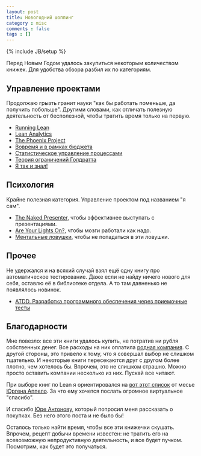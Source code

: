 ```yaml
---
layout: post
title: Новогодний шоппинг
category : misc
comments : false
tags : []
---
```

{% include JB/setup %}

Перед Новым Годом удалось закупиться некоторым количеством книжек. Для удобства обзора разбил их по категориям.

Управление проектами
---

Продолжаю грызть гранит науки "как бы работать поменьше, да получить побольше". Другими словами, как отличать полезную деятельность от бесполезной, чтобы тратить время только на первую.

 * [Running Lean](http://www.amazon.com/gp/product/1449305172/)
 * [Lean Analytics](http://www.amazon.com/gp/product/1449335675/)
 * [The Phoenix Project](http://www.amazon.com/gp/product/0988262592/)
 * [Вовремя и в рамках бюджета](https://www.ozon.ru/context/detail/id/4784265/)
 * [Статистическое управление процессами](https://www.ozon.ru/context/detail/id/4119528/)
 * [Теория ограничений Голдратта](https://www.ozon.ru/context/detail/id/5288956/)
 * [Я так и знал!](https://www.ozon.ru/context/detail/id/5572374/)

Психология
---

Крайне полезная категория. Управление проектом под названием "я сам".

 * [The Naked Presenter](http://www.amazon.com/gp/product/0321704452/), чтобы эффективнее выступать с презентациями.
 * [Are Your Lights On?](http://www.amazon.com/gp/product/0932633161/), чтобы мозги работали как надо.
 * [Ментальные ловушки](https://www.ozon.ru/context/detail/id/5702158/), чтобы не попадаться в эти ловушки.

Прочее
---

Не удержался и на всякий случай взял ещё одну книгу про автоматическое тестирование. Даже если не найду ничего нового для себя, оставлю её в библиотеке отдела. А то там давненько не появлялось новинок.

 * [ATDD. Разработка программного обеспечения через приемочные тесты](https://www.ozon.ru/context/detail/id/19383906/)

Благодарности
---

Мне повезло: все эти книги удалось купить, не потратив ни рубля собственных денег. Все расходы на них оплатила [родная компания](http://www.naumen.ru). С другой стороны, это привело к тому, что я совершал выбор не слишком тщательно. И некоторые книги пересекаются друг с другом более плотно, чем хотелось бы. Впрочем, это не слишком страшно. Можно просто оставить компании несколько из них. Пускай все читают.

При выборе книг по Lean я ориентировался на [вот этот список](http://www.noop.nl/2013/08/top-100-agile-books-edition-2013.html) от месье [Юргена Аппело](https://twitter.com/jurgenappelo). За что ему хочется послать огромное виртуальное "спасибо".

И спасибо [Юре Антонову](https://twitter.com/yantonov), который попросил меня рассказать о покупках. Без него этого поста и не было бы!

Осталось только найти время, чтобы все эти книжечки скушать. Впрочем, рецепт добычи времени известен: не тратить его на всевозможную непродуктивную деятельность, и все будет пучком. Посмотрим, как будет это получаться.
